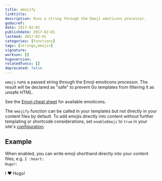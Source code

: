 ```yaml
---
title: emojify
linktitle:
description: Runs a string through the Emoji emoticons processor.
godocref:
date: 2017-02-01
publishdate: 2017-02-01
lastmod: 2017-02-01
categories: [functions]
tags: [strings,emojis]
signature:
workson: []
hugoversion:
relatedfuncs: []
deprecated: false
---
```


`emoji` runs a passed string through the Emoji emoticons processor. The result will be declared as "safe" to prevent Go templates from filtering it as unsafe HTML.

See the [Emoji cheat sheet][emojis] for available emoticons.

The `emojify` function can be called in your templates but not directly in your content files by default. To add emojis directly into content without further templating or shortcode considerations, set `enableEmoji` to `true` in your site's [configuration][config].

## Example

When enabled, you can write emoji shorthand directly into your content files; e.g. <code>I :</code><code>heart</code><code>: Hugo!</code>:

I :heart: Hugo!


[config]: /getting-started/configuration/
[emojis]: http://www.emoji-cheat-sheet.com/
[sc]: /templates/shortcode-templates/
[scsource]: https://github.com/spf13/hugo/tree/master/docs/layouts/shortcodes
